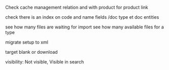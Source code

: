 Check cache management relation and with product for product link

check there is an index on code and name fields /doc type et doc entities

see how many files are waiting for import
see how many available files for a type

migrate setup to xml


target blank or download

visibility: Not visible, Visible in search
